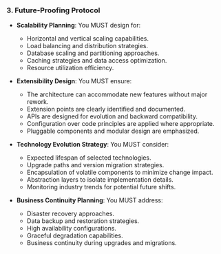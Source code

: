 ### 3. Future-Proofing Protocol
- **Scalability Planning**: You MUST design for:
  - Horizontal and vertical scaling capabilities.
  - Load balancing and distribution strategies.
  - Database scaling and partitioning approaches.
  - Caching strategies and data access optimization.
  - Resource utilization efficiency.

- **Extensibility Design**: You MUST ensure:
  - The architecture can accommodate new features without major rework.
  - Extension points are clearly identified and documented.
  - APIs are designed for evolution and backward compatibility.
  - Configuration over code principles are applied where appropriate.
  - Pluggable components and modular design are emphasized.

- **Technology Evolution Strategy**: You MUST consider:
  - Expected lifespan of selected technologies.
  - Upgrade paths and version migration strategies.
  - Encapsulation of volatile components to minimize change impact.
  - Abstraction layers to isolate implementation details.
  - Monitoring industry trends for potential future shifts.

- **Business Continuity Planning**: You MUST address:
  - Disaster recovery approaches.
  - Data backup and restoration strategies.
  - High availability configurations.
  - Graceful degradation capabilities.
  - Business continuity during upgrades and migrations.